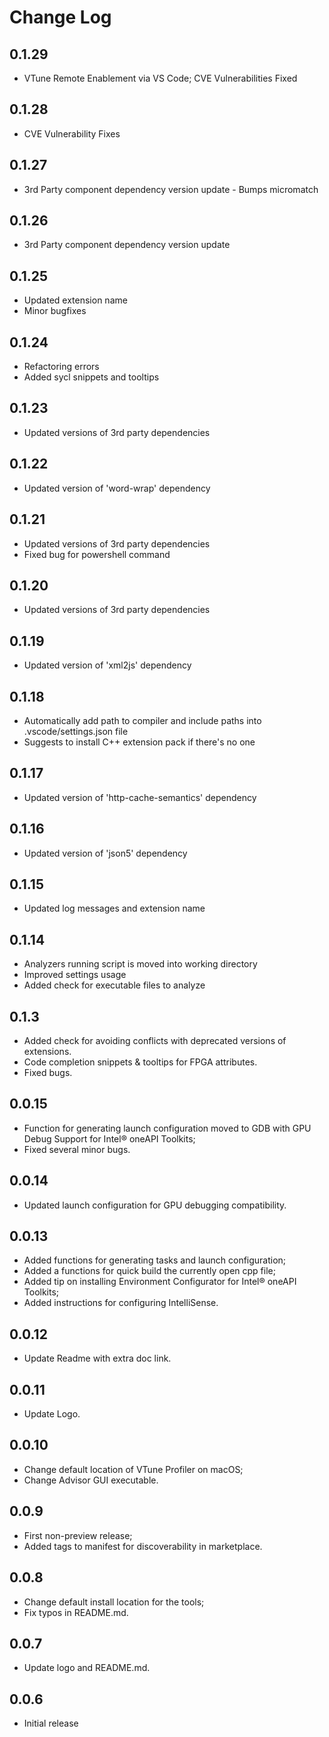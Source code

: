 # Change Log
## 0.1.29

- VTune Remote Enablement via VS Code; CVE Vulnerabilities Fixed

## 0.1.28

- CVE Vulnerability Fixes

## 0.1.27

- 3rd Party component dependency version update - Bumps micromatch

## 0.1.26

- 3rd Party component dependency version update

## 0.1.25

- Updated extension name
- Minor bugfixes 

## 0.1.24

- Refactoring errors
- Added sycl snippets and tooltips 

## 0.1.23

- Updated versions of 3rd party dependencies

## 0.1.22

- Updated version of 'word-wrap' dependency

## 0.1.21

- Updated versions of 3rd party dependencies
- Fixed bug for powershell command

## 0.1.20

- Updated versions of 3rd party dependencies

## 0.1.19

- Updated version of 'xml2js' dependency

## 0.1.18

- Automatically add path to compiler and include paths into .vscode/settings.json file
- Suggests to install C++ extension pack if there's no one

## 0.1.17

- Updated version of 'http-cache-semantics' dependency

## 0.1.16

- Updated version of 'json5' dependency

## 0.1.15

- Updated log messages and extension name

## 0.1.14

- Analyzers running script is moved into working directory
- Improved settings usage
- Added check for executable files to analyze

## 0.1.3

- Added check for avoiding conflicts with deprecated versions of extensions.
- Code completion snippets & tooltips for FPGA attributes.
- Fixed bugs.

## 0.0.15

- Function for generating launch configuration moved to GDB with GPU Debug Support for Intel® oneAPI Toolkits;
- Fixed several minor bugs.

## 0.0.14

- Updated launch configuration for GPU debugging compatibility.

## 0.0.13

- Added functions for generating tasks and launch configuration;
- Added a functions for quick build the currently open cpp file;
- Added tip on installing Environment Configurator for Intel® oneAPI Toolkits;
- Added instructions for configuring IntelliSense.

## 0.0.12

- Update Readme with extra doc link.

## 0.0.11

- Update Logo.

## 0.0.10

- Change default location of VTune Profiler on macOS;
- Change Advisor GUI executable.

##  0.0.9

- First non-preview release;
- Added tags to manifest for discoverability in marketplace.

##  0.0.8

- Change default install location for the tools;
- Fix typos in README.md.

##  0.0.7

- Update logo and README.md.

##  0.0.6

- Initial release
